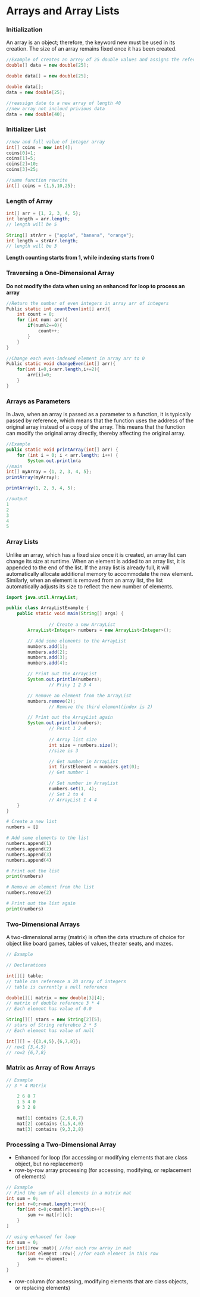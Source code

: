 # Arrays and Array Lists

### Initialization

An array is an object; therefore, the keyword new must be used in its creation. The size of an array remains fixed once
it has been created.

```java
//Example of creates an arrey of 25 double values and assigns the reference data to this array
double[] data = new double[25];

double data[] = new double[25];

double data[];
data = new double[25];

//reassign date to a new array of length 40
//new array not incloud privious data
data = new double[40];
```

### Initializer List

```java
//new and full value of intager array
int[] coins = new int[4];
coins[0]=1;
coins[1]=5;
coins[2]=10;
coins[3]=25;

//same function rewrite
int[] coins = {1,5,10,25};
```

### Length of Array

```java
int[] arr = {1, 2, 3, 4, 5};
int length = arr.length; 
// length will be 5

String[] strArr = {"apple", "banana", "orange"};
int length = strArr.length; 
// length will be 3
```

**Length counting starts from 1, while indexing starts from 0**

### Traversing a One-Dimensional Array

**Do not modify the data when using an enhanced for loop to process an array**

```java
//Return the number of even integers in array arr of integers
Public static int countEven(int[] arr){
	int count = 0;
	for (int num: arr){
		if(num%2==0){
			count++;
		}
	}
}
```

```java
//Change each even-indexed element in array arr to 0
Public static void changeEven(int[] arr){
	for(int i=0,i<arr.length,i+=2){
		arr[i]=0;
	}
}
```

### Arrays as Parameters

In Java, when an array is passed as a parameter to a function, it is typically passed by reference, which means that the
function uses the address of the original array instead of a copy of the array. This means that the function can modify
the original array directly, thereby affecting the original array.

```java
//Example
public static void printArray(int[] arr) {
    for (int i = 0; i < arr.length; i++) {
        System.out.println(a
//main
int[] myArray = {1, 2, 3, 4, 5};
printArray(myArray);

printArray(1, 2, 3, 4, 5);

//output
1
2
3
4
5
```

### Array Lists

Unlike an array, which has a fixed size once it is created, an array list can change its size at runtime. When an
element is added to an array list, it is appended to the end of the list. If the array list is already full, it will
automatically allocate additional memory to accommodate the new element. Similarly, when an element is removed from an
array list, the list automatically adjusts its size to reflect the new number of elements.

```java
import java.util.ArrayList;

public class ArrayListExample {
    public static void main(String[] args) {
        
				// Create a new ArrayList
        ArrayList<Integer> numbers = new ArrayList<Integer>();

        // Add some elements to the ArrayList
        numbers.add(1);
        numbers.add(2);
        numbers.add(3);
        numbers.add(4);

        // Print out the ArrayList
        System.out.println(numbers);
				// Priny 1 2 3 4

        // Remove an element from the ArrayList
        numbers.remove(2);
				// Remove the third element(index is 2)

        // Print out the ArrayList again
        System.out.println(numbers);
				// Peint 1 2 4
				
				// Array list size
				int size = numbers.size();
				//size is 3

				// Get number in ArrayList
				int firstElement = numbers.get(0);
				// Get number 1

				// Set number in ArrayList
				numbers.set(1, 4);
				// Set 2 to 4
				// ArrayList 1 4 4
    }
}
```

```python
# Create a new list
numbers = []

# Add some elements to the list
numbers.append(1)
numbers.append(2)
numbers.append(3)
numbers.append(4)

# Print out the list
print(numbers)

# Remove an element from the list
numbers.remove(2)

# Print out the list again
print(numbers)
```

### Two-Dimensional Arrays

A two-dimensional array (matrix) is often the data structure of choice for object like board games, tables of values,
theater seats, and mazes.

```java
// Example

// Declarations

int[][] table;
// table can reference a 2D array of integers
// table is currently a null reference

double[][] matrix = new double[3][4];
// matrix of double reference 3 * 4
// Each element has value of 0.0

String[][] stars = new String[2][5];
// stars of String referebce 2 * 5
// Each element has value of null

int[][] = {{3,4,5},{6,7,8}};
// row1 {3,4,5}
// row2 {6,7,8}
```

### Matrix as Array of Row Arrays

```java
// Example
// 3 * 4 Matrix

	2 6 8 7
	1 5 4 0
	9 3 2 8

	mat[1] contains {2,6,8,7}
	mat[2] contains {1,5,4,0}
	mat[3] contains {9,3,2,8}
```

### Processing a Two-Dimensional Array

- Enhanced for loop (for accessing or modifying elements that are class object, but no replacement)
- row-by-row array processing (for accessing, modifying, or replacement of elements)

```java
// Example 
// Find the sum of all elements in a matrix mat
int sum = 0;
for(int r=0;r<mat.length;r++){
	for(int c=0;c<mat[r].length;c++){
		sum += mat[r][c];
	}
]

// using enhanced for loop
int sum = 0;
for(int[]row :mat){ //for each row array in mat
	for(int element :row){ //for each element in this row
		sum += element;
	}
}
```

- row-column (for accessing, modifying elements that are class objects, or replacing elements)